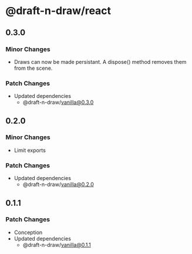 # @draft-n-draw/react

## 0.3.0

### Minor Changes

- Draws can now be made persistant. A dispose() method removes them from the scene.

### Patch Changes

- Updated dependencies
  - @draft-n-draw/vanilla@0.3.0

## 0.2.0

### Minor Changes

- Limit exports

### Patch Changes

- Updated dependencies
  - @draft-n-draw/vanilla@0.2.0

## 0.1.1

### Patch Changes

- Conception
- Updated dependencies
  - @draft-n-draw/vanilla@0.1.1
